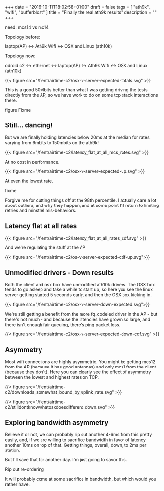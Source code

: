 +++
date = "2016-10-11T18:02:58+01:00"
draft = false
tags = [ "ath9k", "wifi", "bufferbloat" ]
title = "Finally the real ath9k results"
description = ""
+++

need: mcs14 vs mc14

Topology before:

laptop(AP) <-> Ath9k Wifi <-> OSX and Linux (ath10k)

Topology now:

odroid c2 <-> ethernet <-> laptop(AP) <-> Ath9k Wifi <-> OSX and Linux (ath10k)

{{< figure src="/flent/airtime-c2/osx-v-server-expected-totals.svg" >}}

This is a good 50Mbits better than what I was getting driving the tests directly from the AP, so we have work to do on some tcp stack interactions there.

figure Fixme

## Still... dancing!

But we are finally holding latencies below 20ms at the median for rates
varying from 6mbits to 150mbits on the ath9k!

{{< figure src="/flent/airtime-c2/latency_flat_at_all_mcs_rates.svg" >}}

At no cost in performance.

{{< figure src="/flent/airtime-c2/osx-v-server-expected-up.svg" >}}

At even the lowest rate.

fixme

Forgive me for cutting things off at the 98th percentile. I actually care
a lot about outliers, and why they happen, and at some point I'll return
to limiting retries and minstrel mis-behaviors.

## Latency flat at all rates

{{< figure src="/flent/airtime-c2/latency_flat_at_all_rates_cdf.svg" >}}

And we're regulating the stuff at the AP

{{< figure src="/flent/airtime-c2/os-v-server-expected-cdf-up.svg">}}

## Unmodified drivers - Down results

Both the client and osx box have unmodified ath10k drivers. The OSX box tends to go asleep and take a while to start up, so here you see the linux server getting started 5 seconds early, and then the OSX box kicking in.

{{< figure src="/flent/airtime-c2/osx-v-server-down-expected.svg">}}

We're still getting a benefit from the more fq_codeled driver in the
AP - but there's not much - and because the latencies have grown so large,
and there isn't enough fair queuing, there's ping packet loss.

{{< figure src="/flent/airtime-c2/osx-v-server-expected-down-cdf.svg" >}}

## Asymmetry

Most wifi connections are highly asymmetric. You might be getting mcs12 from the AP (because it has good antennas) and only mcs1 from the client (because they don't). Here you can clearly see the effect of asymmetry between the lowest and
highest rates on TCP. 

{{< figure src="/flent/airtime-c2/downloads_somewhat_bound_by_uplink_rate.svg" >}}

{{< figure src="/flent/airtime-c2/stilldontknowwhatosxdoesdifferent_down.svg" >}}

## Exploring bandwidth asymmetry

Believe it or not, we can probably rip out another 4-6ms from this pretty
easily, and, if we are willing to sacrifice bandwidth in favor of latency
another 10ms on top of that. Getting things, overall, down, to 2ms per
station.

But I'll save that for another day. I'm just going to savor this.

Rip out re-ordering

It will probably come at some sacrifice in bandwidth, but
which would you rather have.

